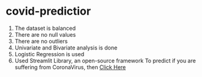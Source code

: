 # covid-predictior
1. The dataset is balanced
2. There are no null values
3. There are no outliers
4. Univariate and Bivariate analysis is done
5. Logistic Regression is used
6. Used Streamlit Library, an open-source framework
To predict if you are suffering from CoronaVirus, then [Click Here](https://virus-19.herokuapp.com/)
